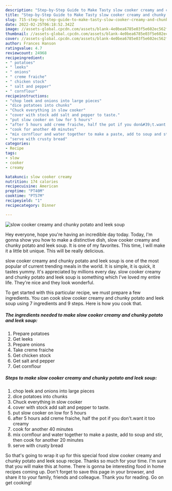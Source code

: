 ```yaml
---
description: "Step-by-Step Guide to Make Tasty slow cooker creamy and chunky potato and leek soup"
title: "Step-by-Step Guide to Make Tasty slow cooker creamy and chunky potato and leek soup"
slug: 715-step-by-step-guide-to-make-tasty-slow-cooker-creamy-and-chunky-potato-and-leek-soup
date: 2022-02-25T06:18:52.342Z
image: //assets-global.cpcdn.com/assets/blank-4e0bea6785e03f5e602ec562f230caae08da540cada707380b4fe1bbebba43da.png
thumbnail: //assets-global.cpcdn.com/assets/blank-4e0bea6785e03f5e602ec562f230caae08da540cada707380b4fe1bbebba43da.png
cover: //assets-global.cpcdn.com/assets/blank-4e0bea6785e03f5e602ec562f230caae08da540cada707380b4fe1bbebba43da.png
author: Frances Hanson
ratingvalue: 4.7
reviewcount: 24968
recipeingredient:
- " potatoes"
- " leeks"
- " onions"
- " creme fraiche"
- " chicken stock"
- " salt and pepper"
- " cornflour"
recipeinstructions:
- "chop leek and onions into large pieces"
- "dice potatoes into chunks"
- "Chuck everything in slow cooker"
- "cover with stock add salt and pepper to taste."
- "put slow cooker on low for 5 hours"
- "after 5 hours add creme fraiche, half the pot if you don&#39;t.want it too creamy"
- "cook for another 40 minutes"
- "mix cornflour and water together to make a paste, add to soup and stir, then cook for another 20 minutes"
- "serve with crusty bread"
categories:
- Recipe
tags:
- slow
- cooker
- creamy

katakunci: slow cooker creamy 
nutrition: 174 calories
recipecuisine: American
preptime: "PT40M"
cooktime: "PT57M"
recipeyield: "1"
recipecategory: Dinner

---
```



![slow cooker creamy and chunky potato and leek soup](//assets-global.cpcdn.com/assets/blank-4e0bea6785e03f5e602ec562f230caae08da540cada707380b4fe1bbebba43da.png)

Hey everyone, hope you're having an incredible day today. Today, I'm gonna show you how to make a distinctive dish, slow cooker creamy and chunky potato and leek soup. It is one of my favorites. This time, I will make it a little bit unique. This will be really delicious.



slow cooker creamy and chunky potato and leek soup is one of the most popular of current trending meals in the world. It is simple, it is quick, it tastes yummy. It's appreciated by millions every day. slow cooker creamy and chunky potato and leek soup is something which I've loved my entire life. They're nice and they look wonderful.


To get started with this particular recipe, we must prepare a few ingredients. You can cook slow cooker creamy and chunky potato and leek soup using 7 ingredients and 9 steps. Here is how you cook that.

<!--inarticleads1-->

##### The ingredients needed to make slow cooker creamy and chunky potato and leek soup:

1. Prepare  potatoes
1. Get  leeks
1. Prepare  onions
1. Take  creme fraiche
1. Get  chicken stock
1. Get  salt and pepper
1. Get  cornflour




<!--inarticleads2-->

##### Steps to make slow cooker creamy and chunky potato and leek soup:

1. chop leek and onions into large pieces
1. dice potatoes into chunks
1. Chuck everything in slow cooker
1. cover with stock add salt and pepper to taste.
1. put slow cooker on low for 5 hours
1. after 5 hours add creme fraiche, half the pot if you don&#39;t.want it too creamy
1. cook for another 40 minutes
1. mix cornflour and water together to make a paste, add to soup and stir, then cook for another 20 minutes
1. serve with crusty bread




So that's going to wrap it up for this special food slow cooker creamy and chunky potato and leek soup recipe. Thanks so much for your time. I'm sure that you will make this at home. There is gonna be interesting food in home recipes coming up. Don't forget to save this page in your browser, and share it to your family, friends and colleague. Thank you for reading. Go on get cooking!
